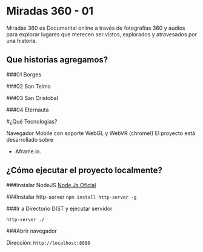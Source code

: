 
#  Miradas 360 - 01 

Miradas 360 es Documental online a través de fotografías 360 y audios para explorar lugares que merecen ser vistos, explorados y atravesados por una historia.

## Que historias agregamos?

###01 Borges

###02 San Telmo

###03 San Cristobal

###04 Eternauta


#¿Qué Tecnologias?

Navegador Mobile con soporte  WebGL y WebVR (chrome!)
El proyecto está desarrollado sobre 
- Aframe.io.

## ¿Cómo ejecutar el proyecto localmente?
 
###Instalar NodeJS
[Node Js Oficial](http://nodejs.org)


###Instalar http-server
`npm install http-server -g`

###Ir a Directorio DIST y ejecutar servidor


`http-server ./`

###Abrir navegador 

Dirección: `http://localhost:8080`


